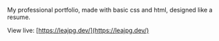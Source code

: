 My professional portfolio, made with basic css and html, designed like a resume. 

View live: [https://leajpg.dev/](https://leajpg.dev/)
